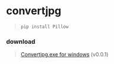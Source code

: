 # convertjpg

> `pip install Pillow`

### download
>[Convertjpg.exe for windows](https://github.com/buglot/convertjpg/releases/download/v0.0.1/convert.exe) (v0.0.1)
